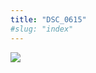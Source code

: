 ```yaml
---
title: "DSC_0615"
#slug: "index"
---
```


[![](/wp-content/2015/05/DSC_0615-300x201.jpg)](/wp-content/2015/05/DSC_0615.jpg)